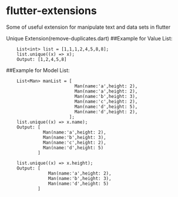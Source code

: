 # flutter-extensions
Some of useful extension for manipulate text and data sets in flutter

Unique Extension(remove-duplicates.dart)
##Example for Value List:  

        List<int> list = [1,1,1,2,4,5,8,8];
        list.unique((x) => x);
        Output: [1,2,4,5,8]
        
##Example for Model List: 
        
        List<Man> manList = [
                              Man(name:'a',height: 2),
                              Man(name:'a',height: 2),
                              Man(name:'b',height: 3),
                              Man(name:'c',height: 2),
                              Man(name:'d',height: 5),
                              Man(name:'d',height: 2),
                            ];
        list.unique((x) => x.name);
        Output: [
                  Man(name:'a',height: 2),
                  Man(name:'b',height: 3),
                  Man(name:'c',height: 2),
                  Man(name:'d',height: 5)
                ]

        list.unique((x) => x.height);
        Output: [
                    Man(name:'a',height: 2),
                    Man(name:'b',height: 3),
                    Man(name:'d',height: 5)
                ]
